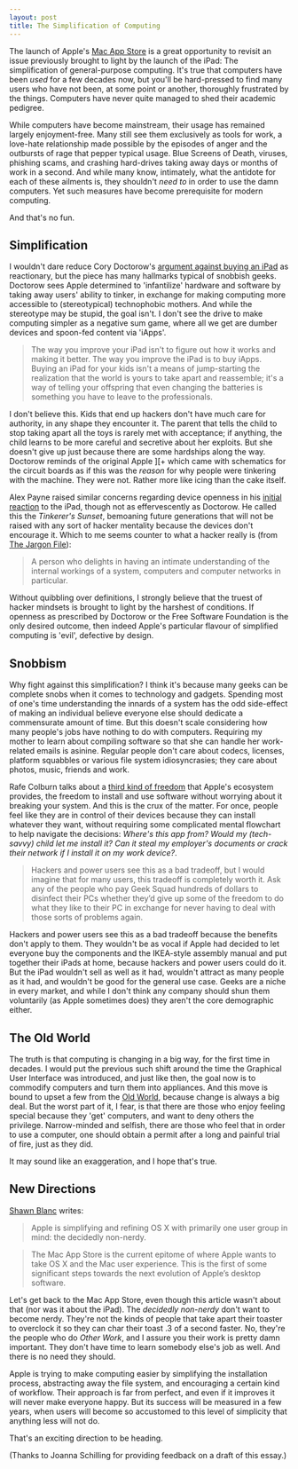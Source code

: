 ```yaml
---
layout: post
title: The Simplification of Computing
---
```


The launch of Apple's [Mac App Store][mas] is a great opportunity to revisit an issue previously brought to light by the launch of the iPad: The simplification of general-purpose computing. It's true that computers have been *used* for a few decades now, but you'll be hard-pressed to find many users who have not been, at some point or another, thoroughly frustrated by the things. Computers have never quite managed to shed their academic pedigree.

While computers have become mainstream, their usage has remained largely enjoyment-free. Many still see them exclusively as tools for work, a love-hate relationship made possible by the episodes of anger and the outbursts of rage that pepper typical usage. Blue Screens of Death, viruses, phishing scams, and crashing hard-drives taking away days or months of work in a second. And while many know, intimately, what the antidote for each of these ailments is, they shouldn't *need to* in order to use the damn computers. Yet such measures have become prerequisite for modern computing.

And that's no fun.

## Simplification ##

I wouldn't dare reduce Cory Doctorow's [argument against buying an iPad][cory] as reactionary, but the piece has many hallmarks typical of snobbish geeks. Doctorow sees Apple determined to 'infantilize' hardware and software by taking away users' ability to tinker, in exchange for making computing more accessible to (stereotypical) technophobic mothers. And while the stereotype may be stupid, the goal isn't. I don't see the drive to make computing simpler as a negative sum game, where all we get are dumber devices and spoon-fed content via 'iApps'.

> The way you improve your iPad isn't to figure out how it works and making it better. The way you improve the iPad is to buy iApps. Buying an iPad for your kids isn't a means of jump-starting the realization that the world is yours to take apart and reassemble; it's a way of telling your offspring that even changing the batteries is something you have to leave to the professionals.

I don't believe this. Kids that end up hackers don't have much care for authority, in any shape they encounter it. The parent that tells the child to stop taking apart all the toys is rarely met with acceptance; if anything, the child learns to be more careful and secretive about her exploits. But she doesn't give up just because there are some hardships along the way. Doctorow reminds of the original Apple \]\[+ which came with schematics for the circuit boards as if this was the *reason* for why people were tinkering with the machine. They were not. Rather more like icing than the cake itself.

Alex Payne raised similar concerns regarding device openness in his [initial reaction][al3x-ipad] to the iPad, though not as effervescently as Doctorow. He called this the *Tinkerer's Sunset*, bemoaning future generations that will not be raised with any sort of hacker mentality because the devices don't encourage it. Which to me seems counter to what a hacker really is (from [The Jargon File][jargon]):

> A person who delights in having an intimate understanding of the internal workings of a system, computers and computer networks in particular.

Without quibbling over definitions, I strongly believe that the truest of hacker mindsets is brought to light by the harshest of conditions. If openness as prescribed by Doctorow or the Free Software Foundation is the only desired outcome, then indeed Apple's particular flavour of simplified computing is 'evil', defective by design.

## Snobbism ##

Why fight against this simplification? I think it's because many geeks can be complete snobs when it comes to technology and gadgets. Spending most of one's time understanding the innards of a system has the odd side-effect of making an individual believe everyone else should dedicate a commensurate amount of time. But this doesn't scale considering how many people's jobs have nothing to do with computers. Requiring my mother to learn about compiling software so that she can handle her work-related emails is asinine. Regular people don't care about codecs, licenses, platform squabbles or various file system  idiosyncrasies; they care about photos, music, friends and work.

Rafe Colburn talks about a [third kind of freedom][rafe] that Apple's ecosystem provides, the freedom to install and use software without worrying about it breaking your system. And this is the crux of the matter. For once, people feel like they are in control of their devices because they can install whatever they want, without requiring some complicated mental flowchart to help navigate the decisions: *Where's this app from? Would my (tech-savvy) child let me install it? Can it steal my employer's documents or crack their network if I install it on my work device?*.

> Hackers and power users see this as a bad tradeoff, but I would imagine that for many users, this tradeoff is completely worth it. Ask any of the people who pay Geek Squad hundreds of dollars to disinfect their PCs whether they’d give up some of the freedom to do what they like to their PC in exchange for never having to deal with those sorts of problems again.

Hackers and power users see this as a bad tradeoff because the benefits don't apply to them. They wouldn't be as vocal if Apple had decided to let everyone buy the components and the IKEA-style assembly manual and put together their iPads at home, because hackers and power users could do it. But the iPad wouldn't sell as well as it had, wouldn't attract as many people as it had, and wouldn't be good for the general use case. Geeks are a niche in every market, and while I don't think any company should shun them voluntarily (as Apple sometimes does) they aren't the core demographic either.

## The Old World ##

The truth is that computing is changing in a big way, for the first time in decades. I would put the previous such shift around the time the Graphical User Interface was introduced, and just like then, the goal now is to commodify computers and turn them into appliances. And this move is bound to upset a few from the [Old World][frank], because change is always a big deal. But the worst part of it, I fear, is that there are those who enjoy feeling special because they 'get' computers, and want to deny others the privilege. Narrow-minded and selfish, there are those who feel that in order to use a computer, one should obtain a permit after a long and painful trial of fire, just as they did.

It may sound like an exaggeration, and I hope that's true.

## New Directions ##

[Shawn Blanc][blanc] writes:

> Apple is simplifying and refining OS X with primarily one user group in mind: the decidedly non-nerdy.

> The Mac App Store is the current epitome of where Apple wants to take OS X and the Mac user experience. This is the first of some significant steps towards the next evolution of Apple’s desktop software.

Let's get back to the Mac App Store, even though this article wasn't about that (nor was it about the iPad). The *decidedly non-nerdy* don't want to become nerdy. They're not the kinds of people that take apart their toaster to overclock it so they can char their toast .3 of a second faster. No, they're the people who do *Other Work*, and I assure you their work is pretty damn important. They don't have time to learn somebody else's job as well. And there is no need they should.

Apple is trying to make computing easier by simplifying the installation process, abstracting away the file system, and encouraging a certain kind of workflow. Their approach is far from perfect, and even if it improves it will never make everyone happy. But its success will be measured in a few years, when users will become so accustomed to this level of simplicity that anything less will not do.

That's an exciting direction to be heading.



(Thanks to Joanna Schilling for providing feedback on a draft of this essay.)


[mas]: http://www.apple.com/mac/app-store/
[cory]: http://boingboing.net/2010/04/02/why-i-wont-buy-an-ipad-and-think-yo.html
[al3x-ipad]: http://al3x.net/2010/01/28/ipad.html
[al3x-mod]: http://al3x.net/2010/04/05/ipad-openness-moderates.html
[iphone-dev]: http://blog.iphone-dev.org/
[rafe]: http://rc3.org/2010/11/21/a-third-kind-of-freedom/
[jargon]: http://www.catb.org/jargon/html/H/hacker.html
[frank]: http://web.archive.org/web/20110307112526/http://stevenf.tumblr.com/post/359224392/i-need-to-talk-to-you-about-computers-ive-been
[blanc]: http://shawnblanc.net/2011/01/simplifying-os-x/
